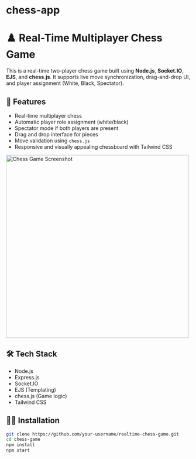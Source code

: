 # chess-app
# ♟️ Real-Time Multiplayer Chess Game

This is a real-time two-player chess game built using **Node.js**, **Socket.IO**, **EJS**, and **chess.js**. It supports live move synchronization, drag-and-drop UI, and player assignment (White, Black, Spectator).

## 🚀 Features

- Real-time multiplayer chess
- Automatic player role assignment (white/black)
- Spectator mode if both players are present
- Drag and drop interface for pieces
- Move validation using `chess.js`
- Responsive and visually appealing chessboard with Tailwind CSS


<img src="screenshots/game.png" width="500" alt="Chess Game Screenshot" />

## 🛠️ Tech Stack

- Node.js
- Express.js
- Socket.IO
- EJS (Templating)
- chess.js (Game logic)
- Tailwind CSS

## 🧑‍💻 Installation

```bash
git clone https://github.com/your-username/realtime-chess-game.git
cd chess-game
npm install
npm start
